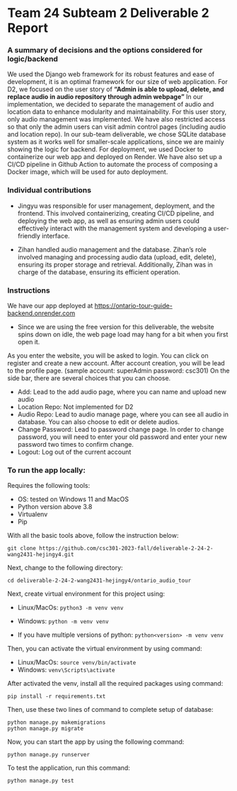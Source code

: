 # Team 24 Subteam 2 Deliverable 2 Report

### A summary of decisions and the options considered for logic/backend

We used the Django web framework for its robust features and ease of development, it is an optimal framework for our size of web application. For D2, we focused on the user story of **“Admin is able to upload, delete, and replace audio in audio repository through admin webpage”** In our implementation, we decided to separate the management of audio and location data to enhance modularity and maintainability. For this user story, only audio management was implemented. We have also restricted access so that only the admin users can visit admin control pages (including audio and location repo). In our sub-team deliverable, we chose SQLite database system as it works well for smaller-scale applications, since we are mainly showing the logic for backend. For deployment, we used Docker to containerize our web app and deployed on Render. We have also set up a CI/CD pipeline in Github Action to automate the process of composing a Docker image, which will be used for auto deployment.

### Individual contributions

* Jingyu was responsible for user management, deployment, and the frontend. This involved containerizing, creating CI/CD pipeline, and deploying the web app, as well as ensuring admin users could effectively interact with the management system and developing a user-friendly interface. 

* Zihan handled audio management and the database. Zihan’s role involved managing and processing audio data (upload, edit, delete), ensuring its proper storage and retrieval. Additionally, Zihan was in charge of the database, ensuring its efficient operation.


### Instructions

We have our app deployed at https://ontario-tour-guide-backend.onrender.com
* Since we are using the free version for this deliverable, the website spins down on idle, the web page load may hang for a bit when you first open it. 

As you enter the website, you will be asked to login.
You can click on register and create a new account. After account creation, you will be lead to the profile page. 
\(sample account: superAdmin password: csc301\)
On the side bar, there are several choices that you can choose.
 * Add: Lead to the add audio page, where you can name and upload new audio
 * Location Repo: Not implemented for D2
 * Audio Repo: Lead to audio manage page, where you can see all audio in database. You can also choose to edit or delete audios.
 * Change Password: Lead to password change page. In order to change password, you will need to enter your old password and enter your new password two times to confirm change.
 * Logout: Log out of the current account

### To run the app locally:

Requires the following tools:
* OS: tested on Windows 11 and MacOS
* Python version above 3.8
* Virtualenv
* Pip

With all the basic tools above, follow the instruction below:<br>
```
git clone https://github.com/csc301-2023-fall/deliverable-2-24-2-wang2431-hejingy4.git
```
			
Next, change to the following directory:<br>
```
cd deliverable-2-24-2-wang2431-hejingy4/ontario_audio_tour
```

Next, create virtual environment for this project using:<br>

* Linux/MacOs: `python3 -m venv venv`

* Windows: `python -m venv venv`

* If you have multiple versions of python: `python<version> -m venv venv`
	
Then, you can activate the virtual environment by using command:<br>
* Linux/MacOs: `source venv/bin/activate`
* Windows: `venv\Scripts\activate`

After activated the venv, install all the required packages using command:<br>
```
pip install -r requirements.txt
```

Then, use these two lines of command to complete setup of database:<br>
```
python manage.py makemigrations
python manage.py migrate
```

Now, you can start the app by using the following command:<br>
```
python manage.py runserver
```
To test the application, run this command:<br>
```
python manage.py test
```

